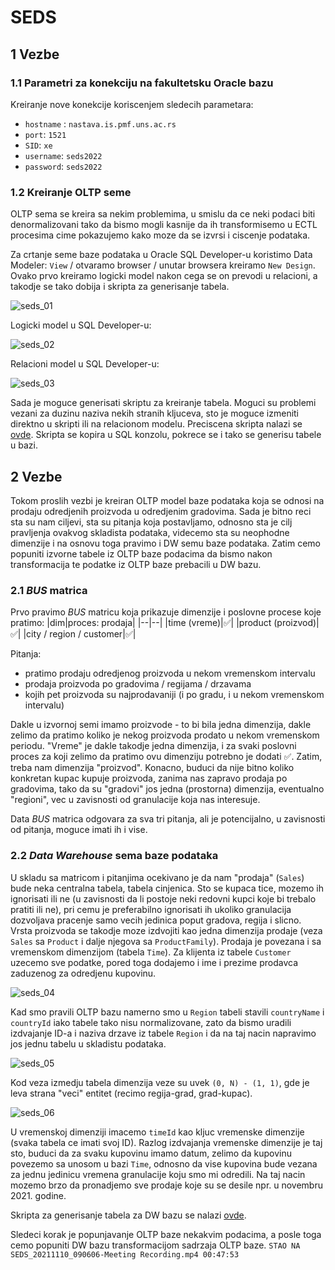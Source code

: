 # SEDS

## 1 Vezbe

### 1.1 Parametri za konekciju na fakultetsku Oracle bazu

Kreiranje nove konekcije koriscenjem sledecih parametara:

-   `hostname` : `nastava.is.pmf.uns.ac.rs`
-   `port`: `1521`
-   `SID`: `xe`
-   `username`: `seds2022`
-   `password`: `seds2022`

### 1.2 Kreiranje OLTP seme

OLTP sema se kreira sa nekim problemima, u smislu da ce neki podaci biti denormalizovani tako da bismo mogli kasnije da ih transformisemo u ECTL procesima cime pokazujemo kako moze da se izvrsi i ciscenje podataka.

Za crtanje seme baze podataka u Oracle SQL Developer-u koristimo Data Modeler: `View` / otvaramo browser / unutar browsera kreiramo `New Design`. Ovako prvo kreiramo logicki model nakon cega se on prevodi u relacioni, a takodje se tako dobija i skripta za generisanje tabela.

![seds_01](http://nikolapacekvetnic.rs/wp-content/uploads/2022/12/seds_01.jpg)

Logicki model u SQL Developer-u:

![seds_02](http://nikolapacekvetnic.rs/wp-content/uploads/2022/12/seds_02-scaled.jpg)

Relacioni model u SQL Developer-u:

![seds_03](http://nikolapacekvetnic.rs/wp-content/uploads/2022/12/seds_03-scaled.jpg)

Sada je moguce generisati skriptu za kreiranje tabela. Moguci su problemi vezani za duzinu naziva nekih stranih kljuceva, sto je moguce izmeniti direktno u skripti ili na relacionom modelu. Preciscena skripta nalazi se [ovde](https://github.com/NikolaVetnic/seds/blob/master/seds_OtplGenerationScript.txt). Skripta se kopira u SQL konzolu, pokrece se i tako se generisu tabele u bazi.

## 2 Vezbe

Tokom proslih vezbi je kreiran OLTP model baze podataka koja se odnosi na prodaju odredjenih proizvoda u odredjenim gradovima. Sada je bitno reci sta su nam ciljevi, sta su pitanja koja postavljamo, odnosno sta je cilj pravljenja ovakvog skladista podataka, videcemo sta su neophodne dimenzije i na osnovu toga pravimo i DW semu baze podataka. Zatim cemo popuniti izvorne tabele iz OLTP baze podacima da bismo nakon transformacija te podatke iz OLTP baze prebacili u DW bazu.

### 2.1 _BUS_ matrica

Prvo pravimo _BUS_ matricu koja prikazuje dimenzije i poslovne procese koje pratimo:
|dim|proces: prodaja|
|--|--|
|time (vreme)|:white_check_mark:|
|product (proizvod)|:white_check_mark:|
|city / region / customer|:white_check_mark:|

Pitanja:

-   pratimo prodaju odredjenog proizvoda u nekom vremenskom intervalu
-   prodaja proizvoda po gradovima / regijama / drzavama
-   kojih pet proizvoda su najprodavaniji (i po gradu, i u nekom vremenskom intervalu)

Dakle u izvornoj semi imamo proizvode - to bi bila jedna dimenzija, dakle zelimo da pratimo koliko je nekog proizvoda prodato u nekom vremenskom periodu. "Vreme" je dakle takodje jedna dimenzija, i za svaki poslovni proces za koji zelimo da pratimo ovu dimenziju potrebno je dodati :white_check_mark:. Zatim, treba nam dimenzija "proizvod". Konacno, buduci da nije bitno koliko konkretan kupac kupuje proizvoda, zanima nas zapravo prodaja po gradovima, tako da su "gradovi" jos jedna (prostorna) dimenzija, eventualno "regioni", vec u zavisnosti od granulacije koja nas interesuje.

Data _BUS_ matrica odgovara za sva tri pitanja, ali je potencijalno, u zavisnosti od pitanja, moguce imati ih i vise.

### 2.2 _Data Warehouse_ sema baze podataka

U skladu sa matricom i pitanjima ocekivano je da nam "prodaja" (`Sales`) bude neka centralna tabela, tabela cinjenica. Sto se kupaca tice, mozemo ih ignorisati ili ne (u zavisnosti da li postoje neki redovni kupci koje bi trebalo pratiti ili ne), pri cemu je preferabilno ignorisati ih ukoliko granulacija dozvoljava pracenje samo vecih jedinica poput gradova, regija i slicno. Vrsta proizvoda se takodje moze izdvojiti kao jedna dimenzija prodaje (veza `Sales` sa `Product` i dalje njegova sa `ProductFamily`). Prodaja je povezana i sa vremenskom dimenzijom (tabela `Time`). Za klijenta iz tabele `Customer` uzecemo sve podatke, pored toga dodajemo i ime i prezime prodavca zaduzenog za odredjenu kupovinu.

![seds_04](http://nikolapacekvetnic.rs/wp-content/uploads/2022/12/seds_04.jpg)

Kad smo pravili OLTP bazu namerno smo u `Region` tabeli stavili `countryName` i `countryId` iako tabele tako nisu normalizovane, zato da bismo uradili izdvajanje ID-a i naziva drzave iz tabele `Region` i da na taj nacin napravimo jos jednu tabelu u skladistu podataka.

![seds_05](http://nikolapacekvetnic.rs/wp-content/uploads/2022/12/seds_05-scaled.jpg)

Kod veza izmedju tabela dimenzija veze su uvek `(0, N) - (1, 1)`, gde je leva strana "veci" entitet (recimo regija-grad, grad-kupac).

![seds_06](http://nikolapacekvetnic.rs/wp-content/uploads/2022/12/seds_06-scaled.jpg)

U vremenskoj dimenziji imacemo `timeId` kao kljuc vremenske dimenzije (svaka tabela ce imati svoj ID). Razlog izdvajanja vremenske dimenzije je taj sto, buduci da za svaku kupovinu imamo datum, zelimo da kupovinu povezemo sa unosom u bazi `Time`, odnosno da vise kupovina bude vezana za jednu jedinicu vremena granulacije koju smo mi odredili. Na taj nacin mozemo brzo da pronadjemo sve prodaje koje su se desile npr. u novembru 2021. godine.

Skripta za generisanje tabela za DW bazu se nalazi [ovde](https://github.com/NikolaVetnic/seds/blob/master/seds_DwGenerationScript.txt).

Sledeci korak je popunjavanje OLTP baze nekakvim podacima, a posle toga cemo popuniti DW bazu transformacijom sadrzaja OLTP baze. `STAO NA SEDS_20211110_090606-Meeting Recording.mp4 00:47:53`
